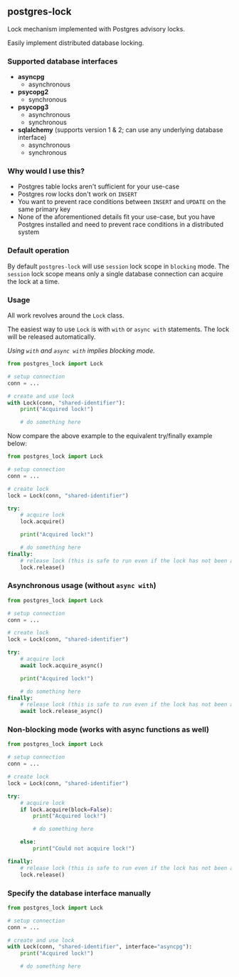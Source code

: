 ## postgres-lock

Lock mechanism implemented with Postgres advisory locks.

Easily implement distributed database locking.

### Supported database interfaces

- **asyncpg**
  - asynchronous
- **psycopg2**
  - synchronous
- **psycopg3**
  - asynchronous
  - synchronous
- **sqlalchemy** (supports version 1 & 2; can use any underlying database interface)
  - asynchronous
  - synchronous

### Why would I use this?

- Postgres table locks aren't sufficient for your use-case
- Postgres row locks don't work on `INSERT`
- You want to prevent race conditions between `INSERT` and `UPDATE` on the same primary key
- None of the aforementioned details fit your use-case, but you have Postgres installed and need to prevent race conditions in a distributed system

### Default operation

By default `postgres-lock` will use `session` lock scope in `blocking` mode. The `session` lock scope
means only a single database connection can acquire the lock at a time.

### Usage

All work revolves around the `Lock` class.

The easiest way to use `Lock` is with `with` or `async with` statements. The lock will be
released automatically.

_Using `with` and `async with` implies blocking mode._

```python
from postgres_lock import Lock

# setup connection
conn = ...

# create and use lock
with Lock(conn, "shared-identifier"):
    print("Acquired lock!")

    # do something here
```

Now compare the above example to the equivalent try/finally example below:

```python
from postgres_lock import Lock

# setup connection
conn = ...

# create lock
lock = Lock(conn, "shared-identifier")

try:
    # acquire lock
    lock.acquire()

    print("Acquired lock!")

    # do something here
finally:
    # release lock (this is safe to run even if the lock has not been acquired)
    lock.release()
```

### Asynchronous usage (without `async with`)

```python
from postgres_lock import Lock

# setup connection
conn = ...

# create lock
lock = Lock(conn, "shared-identifier")

try:
    # acquire lock
    await lock.acquire_async()

    print("Acquired lock!")

    # do something here
finally:
    # release lock (this is safe to run even if the lock has not been acquired)
    await lock.release_async()
```

### Non-blocking mode (works with async functions as well)

```python
from postgres_lock import Lock

# setup connection
conn = ...

# create lock
lock = Lock(conn, "shared-identifier")

try:
    # acquire lock
    if lock.acquire(block=False):
        print("Acquired lock!")

        # do something here

    else:
        print("Could not acquire lock!")

finally:
    # release lock (this is safe to run even if the lock has not been acquired)
    lock.release()
```

### Specify the database interface manually

```python
from postgres_lock import Lock

# setup connection
conn = ...

# create and use lock
with Lock(conn, "shared-identifier", interface="asyncpg"):
    print("Acquired lock!")

    # do something here
```
